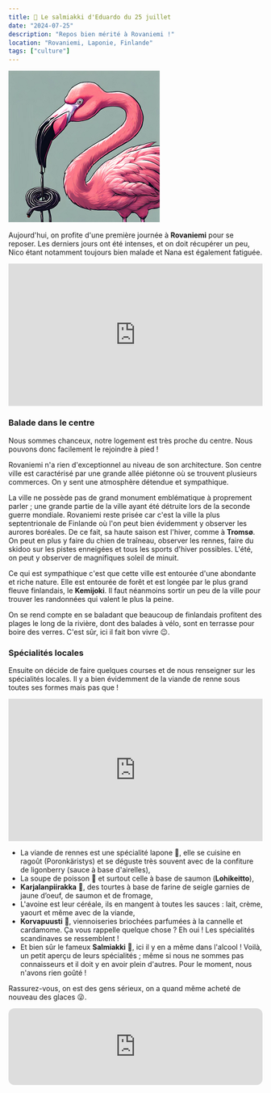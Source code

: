 ```yaml
---
title: 🍬 Le salmiakki d'Eduardo du 25 juillet
date: "2024-07-25"
description: "Repos bien mérité à Rovaniemi !"
location: "Rovaniemi, Laponie, Finlande"
tags: ["culture"]
---
```


![Salmiakki d'Eduardo](../salmiakki_eduardo.png)

Aujourd'hui, on profite d'une première journée à **Rovaniemi** pour se reposer. Les derniers jours ont été intenses, et on doit récupérer un peu, Nico étant notamment toujours bien malade et Nana est également fatiguée.

<div style="width: 100%; height: 0; position: relative; padding-bottom: 56%;"><iframe src="https://giphy.com/embed/d5mI2F3MxCTJu" style="top: 0; left: 0; width: 100%; height: 100%; position: absolute; border: 0;" allowfullscreen scrolling="no" allow="encrypted-media;" class="giphy-embed"></iframe></div>

### Balade dans le centre

Nous sommes chanceux, notre logement est très proche du centre. Nous pouvons donc facilement le rejoindre à pied !

Rovaniemi n'a rien d'exceptionnel au niveau de son architecture. Son centre ville est caractérisé par une grande allée piétonne où se trouvent plusieurs commerces. On y sent une atmosphère détendue et sympathique.

La ville ne possède pas de grand monument emblématique à proprement parler ; une grande partie de la ville ayant été détruite lors de la seconde guerre mondiale. Rovaniemi reste prisée car c'est la ville la plus septentrionale de Finlande où l'on peut bien évidemment y observer les aurores boréales. De ce fait, sa haute saison est l'hiver, comme à **Tromsø**. On peut en plus y faire du chien de traîneau, observer les rennes, faire du skidoo sur les pistes enneigées et tous les sports d'hiver possibles. L'été, on peut y observer de magnifiques soleil de minuit.

Ce qui est sympathique c'est que cette ville est entourée d'une abondante et riche nature. Elle est entourée de forêt et est longée par le plus grand fleuve finlandais, le **Kemijoki**. Il faut néanmoins sortir un peu de la ville pour trouver les randonnées qui valent le plus la peine.

On se rend compte en se baladant que beaucoup de finlandais profitent des plages le long de la rivière, dont des balades à vélo, sont en terrasse pour boire des verres. C'est sûr, ici il fait bon vivre 😉.

### Spécialités locales

Ensuite on décide de faire quelques courses et de nous renseigner sur les spécialités locales. Il y a bien évidemment de la viande de renne sous toutes ses formes mais pas que !

<div style="width: 100%; height: 0; position: relative; padding-bottom: 56%;"><iframe src="https://giphy.com/embed/kEpZbotb67Vq3XACHn" style="top: 0; left: 0; width: 100%; height: 100%; position: absolute; border: 0;" allowfullscreen scrolling="no" allow="encrypted-media;" class="giphy-embed"></iframe></div>

- La viande de rennes est une spécialité lapone 🥩, elle se cuisine en ragoût (Poronkäristys) et se déguste très souvent avec de la confiture de ligonberry (sauce à base d'airelles),
- La soupe de poisson 🍲 et surtout celle à base de saumon (**Lohikeitto**),
- **Karjalanpiirakka** 🥧, des tourtes à base de farine de seigle garnies de jaune d’oeuf, de saumon et de fromage,
- L'avoine est leur céréale, ils en mangent à toutes les sauces : lait, crème, yaourt et même avec de la viande,
- **Korvapuusti** 🥮, viennoiseries briochées parfumées à la cannelle et cardamome. Ça vous rappelle quelque chose ? Eh oui ! Les spécialités scandinaves se ressemblent !
- Et bien sûr le fameux **Salmiakki** 🍬, ici il y en a même dans l'alcool !
  Voilà, un petit aperçu de leurs spécialités ; même si nous ne sommes pas connaisseurs et il doit y en avoir plein d'autres. Pour le moment, nous n'avons rien goûté !

Rassurez-vous, on est des gens sérieux, on a quand même acheté de nouveau des glaces 😜.

<iframe style="border-radius:12px" src="https://open.spotify.com/embed/track/6naxalmIoLFWR0siv8dnQQ?utm_source=generator" width="100%" height="152" frameBorder="0" allow="autoplay; clipboard-write; encrypted-media; picture-in-picture" loading="lazy"></iframe>
